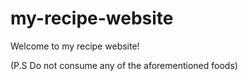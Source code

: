 # my-recipe-website
Welcome to my recipe website!

(P.S Do not consume any of the aforementioned foods)
